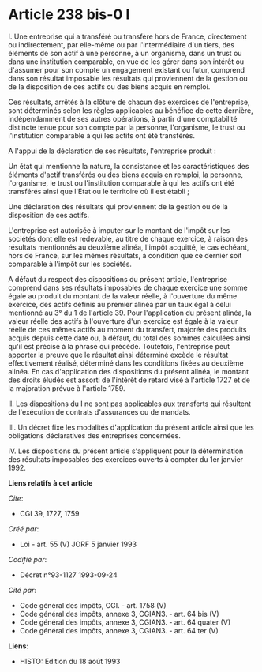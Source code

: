 # Article 238 bis-0 I

I. Une entreprise qui a transféré ou transfère hors de France, directement ou indirectement, par elle-même ou par
l'intermédiaire d'un tiers, des éléments de son actif à une personne, à un organisme, dans un trust ou dans une institution
comparable, en vue de les gérer dans son intérêt ou d'assumer pour son compte un engagement existant ou futur, comprend dans
son résultat imposable les résultats qui proviennent de la gestion ou de la disposition de ces actifs ou des biens acquis en
remploi.

Ces résultats, arrêtés à la clôture de chacun des exercices de l'entreprise, sont déterminés selon les règles applicables au
bénéfice de cette dernière, indépendamment de ses autres opérations, à partir d'une comptabilité distincte tenue pour son
compte par la personne, l'organisme, le trust ou l'institution comparable à qui les actifs ont été transférés.

A l'appui de la déclaration de ses résultats, l'entreprise produit :

Un état qui mentionne la nature, la consistance et les caractéristiques des éléments d'actif transférés ou des biens acquis
en remploi, la personne, l'organisme, le trust ou l'institution comparable à qui les actifs ont été transférés ainsi que
l'Etat ou le territoire où il est établi ;

Une déclaration des résultats qui proviennent de la gestion ou de la disposition de ces actifs.

L'entreprise est autorisée à imputer sur le montant de l'impôt sur les sociétés dont elle est redevable, au titre de chaque
exercice, à raison des résultats mentionnés au deuxième alinéa, l'impôt acquitté, le cas échéant, hors de France, sur les
mêmes résultats, à condition que ce dernier soit comparable à l'impôt sur les sociétés.

A défaut du respect des dispositions du présent article, l'entreprise comprend dans ses résultats imposables de chaque
exercice une somme égale au produit du montant de la valeur réelle, à l'ouverture du même exercice, des actifs définis au
premier alinéa par un taux égal à celui mentionné au 3° du 1 de l'article 39. Pour l'application du présent alinéa, la valeur
réelle des actifs à l'ouverture d'un exercice est égale à la valeur réelle de ces mêmes actifs au moment du transfert,
majorée des produits acquis depuis cette date ou, à défaut, du total des sommes calculées ainsi qu'il est précisé à la phrase
qui précède. Toutefois, l'entreprise peut apporter la preuve que le résultat ainsi déterminé excède le résultat effectivement
réalisé, déterminé dans les conditions fixées au deuxième alinéa. En cas d'application des dispositions du présent alinéa, le
montant des droits éludés est assorti de l'intérêt de retard visé à l'article 1727 et de la majoration prévue à l'article
1759.

II. Les dispositions du I ne sont pas applicables aux transferts qui résultent de l'exécution de contrats d'assurances ou de
mandats.

III. Un décret fixe les modalités d'application du présent article ainsi que les obligations déclaratives des entreprises
concernées.

IV. Les dispositions du présent article s'appliquent pour la détermination des résultats imposables des exercices ouverts à
compter du 1er janvier 1992.

**Liens relatifs à cet article**

_Cite_:

  - CGI 39, 1727, 1759

_Créé par_:

  - Loi - art. 55 (V) JORF 5 janvier 1993

_Codifié par_:

  - Décret n°93-1127 1993-09-24

_Cité par_:

  - Code général des impôts, CGI. - art. 1758 (V)
  - Code général des impôts, annexe 3, CGIAN3. - art. 64 bis (V)
  - Code général des impôts, annexe 3, CGIAN3. - art. 64 quater (V)
  - Code général des impôts, annexe 3, CGIAN3. - art. 64 ter (V)

**Liens**:

  - HISTO: Edition du 18 août 1993
